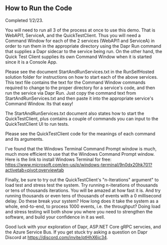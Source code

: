 ## How to Run the Code
Completed 1/2/23.

You will need to run all 3 of the process at once to use this demo.  That is WebAPI1, ServiceA, and the QuickTestClient.  Thus you will need a Command Window for each of the 2 services (WebAPI1 and ServiceA) in order to run them in the appropriate directory using the Dapr Run command that supplies a Dapr sidecar to the service being run.  On the other hand, the Quick Test Client supplies its own Command Window when it is started since it is a Console App.

Please see the document StartAndRunServices.txt in the RunSelfHosted solution folder for instructions on how to start each of the above services. This text file contains the text for the Command Window commands required to change to the proper directory for a service's code, and then run the service via Dapr Run.  Just copy the command text from StartAndRunServices.txt and then paste it into the appropriate service's Command Window.  Its that easy!

The StartAndRunServices.txt document also states how to start the QuickTestClient, plus contains a couple of commands you can input to the QuickTestClient UI to run tests.

Please see the QuickTestClient code for the meanings of each command and its arguments.



I've found that the Windows Terminal Command Prompt window is much, much more efficient to use that the Windows Command Prompt window. Here is the link to install Windows Terminal for free: https://www.microsoft.com/en-us/p/windows-terminal/9n0dx20hk701?activetab=pivot:overviewtab

Finally, be sure to try out the QuickTestClient's "n-Iterations" argument" to load test and stress test the system.  Try running n-iterations of thousands or tens of thousands iterations.  You will be amazed at how fast it is.  And try running thousands or even tens of thousands of events with a 0 millisecond delay.  Do these break your system?  How long does it take the system as a whole, end-to-end, to process 1000 events, i.e. the throughput?  Doing load and stress testing will both show you where you need to strengthen the software, and build your confidence in it as well.

Good luck with your exploration of Dapr, ASP.NET Core gRPC servcies, and the Azure Service Bus.  If you get stuck try asking a question on Dapr Discord at https://discord.com/invite/ptHhX6jc34.
